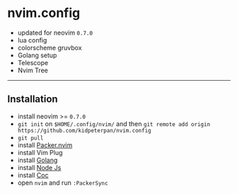 # nvim.config

- updated for neovim `0.7.0`
- lua config
- colorscheme gruvbox
- Golang setup
- Telescope
- Nvim Tree

---

## Installation

- install neovim >= `0.7.0`
- `git init` on `$HOME/.config/nvim/` and then `git remote add origin https://github.com/kidpeterpan/nvim.config`
- `git pull`
- install [Packer.nvim](https://github.com/wbthomason/packer.nvim#quickstart)
- install Vim Plug
- install [Golang](https://go.dev/doc/install)
- install [Node Js](https://www.digitalocean.com/community/tutorials/how-to-install-node-js-on-ubuntu-20-04)
- install [Coc](https://github.com/neoclide/coc.nvim)
- open `nvim` and run `:PackerSync`
